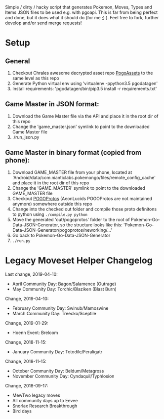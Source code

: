 Simple / dirty / hacky script that generates Pokemon, Moves, Types and Items JSON files to be used e.g. with pgoapi. This is far from being perfect and done, but it does what it should do (for me ;) ). Feel free to fork, further develop and/or send merge requests!

# Setup
## General
1. Checkout Chrales awesome decrypted asset repo [PogoAssets](https://github.com/ZeChrales/PogoAssets) to the same level as this repo
2. Generate Python virtual env using 'virtualenv -ppython3.5 pgodatagen'
3. Install requirements: 'pgodatagen/bin/pip3.5 install -r requirements.txt'

## Game Master in JSON format:
1. Download the Game Master file via the API and place it in the root dir of this repo
2. Change the 'game_master.json' symlink to point to the downloaded Game Master file
3. ./run_json.py

## Game Master in binary format (copied from phone):
1. Download GAME_MASTER file from your phone, located at 'Android/data/com.nianticlabs.pokemongo/files/remote_config_cache' and place it in the root dir of this repo
2. Change the 'GAME_MASTER' symlink to point to the downloaded GAME_MASTER file
3. Checkout [POGOProtos](https://github.com/Furtif/POGOProtos) (AeonLucids POGOProtos are not maintained anymore) somewhere outside this repo
4. Change into the checked out folder and compile those proto definitons to python using `./compile.py python`
5. Move the generated 'out/pogoprotos' folder to the root of Pokemon-Go-Data-JSON-Generator, so the structure looks like this: 'Pokemon-Go-Data-JSON-Generator/pogoprotos/neworking/...'
6. Go back to Pokemon-Go-Data-JSON-Generator
8. `./run.py`

# Legacy Moveset Helper Changelog
Last change, 2019-04-10:
- April Community Day: Bagon/Salamence (Outrage)
- May Community Day: Torchic/Blaziken (Blast Burn)

Change, 2019-04-10:
- February Community Day: Swinub/Mamoswine
- March Community Day: Treecko/Sceptile

Change, 2019-01-29:
- Hoenn Event: Breloom

Change, 2018-11-15:
- January Community Day: Totodile/Feraligatr

Change, 2018-11-15:
- October Community Day: Beldum/Metagross
- November Community Day: Cyndaquil/Typhlosion

Change, 2018-09-17:
- MewTwo legacy moves
- All community days up to Eevee
- Snorlax Research Breakthrough
- Bird days
